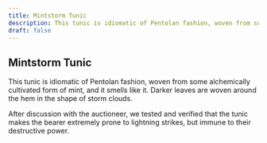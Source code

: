 ```yaml
---
title: Mintstorm Tunic
description: This tunic is idiomatic of Pentolan fashion, woven from some alchemically cultivated form of mint, and it smells like it. Darker leaves are woven around the hem in the shape of storm clouds....
draft: false
---
```


## Mintstorm Tunic

This tunic is idiomatic of Pentolan fashion, woven from some alchemically cultivated form of mint, and it smells like it. Darker leaves are woven around the hem in the shape of storm clouds.

After discussion with the auctioneer, we tested and verified that the tunic makes the bearer extremely prone to lightning strikes, but immune to their destructive power.
